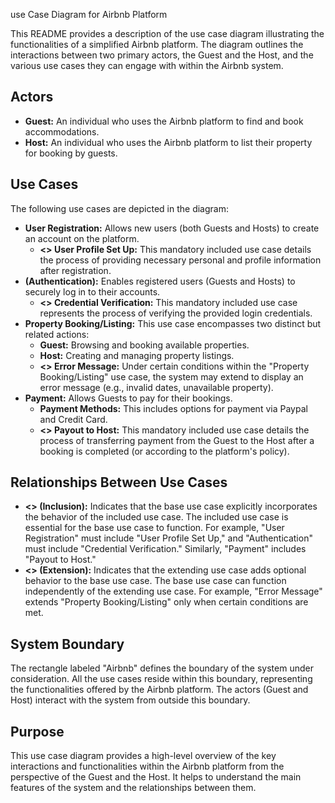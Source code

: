 use Case Diagram for Airbnb Platform

This README provides a description of the use case diagram illustrating the functionalities of a simplified Airbnb platform. The diagram outlines the interactions between two primary actors, the Guest and the Host, and the various use cases they can engage with within the Airbnb system.

## Actors

* **Guest:** An individual who uses the Airbnb platform to find and book accommodations.
* **Host:** An individual who uses the Airbnb platform to list their property for booking by guests.

## Use Cases

The following use cases are depicted in the diagram:

* **User Registration:** Allows new users (both Guests and Hosts) to create an account on the platform.
    * **<<include>> User Profile Set Up:** This mandatory included use case details the process of providing necessary personal and profile information after registration.
* **(Authentication):** Enables registered users (Guests and Hosts) to securely log in to their accounts.
    * **<<include>> Credential Verification:** This mandatory included use case represents the process of verifying the provided login credentials.
* **Property Booking/Listing:** This use case encompasses two distinct but related actions:
    * **Guest:** Browsing and booking available properties.
    * **Host:** Creating and managing property listings.
    * **<<extend>> Error Message:** Under certain conditions within the "Property Booking/Listing" use case, the system may extend to display an error message (e.g., invalid dates, unavailable property).
* **Payment:** Allows Guests to pay for their bookings.
    * **Payment Methods:** This includes options for payment via Paypal and Credit Card.
    * **<<include>> Payout to Host:** This mandatory included use case details the process of transferring payment from the Guest to the Host after a booking is completed (or according to the platform's policy).

## Relationships Between Use Cases

* **<<include>> (Inclusion):** Indicates that the base use case explicitly incorporates the behavior of the included use case. The included use case is essential for the base use case to function. For example, "User Registration" must include "User Profile Set Up," and "Authentication" must include "Credential Verification." Similarly, "Payment" includes "Payout to Host."
* **<<extend>> (Extension):** Indicates that the extending use case adds optional behavior to the base use case. The base use case can function independently of the extending use case. For example, "Error Message" extends "Property Booking/Listing" only when certain conditions are met.

## System Boundary

The rectangle labeled "Airbnb" defines the boundary of the system under consideration. All the use cases reside within this boundary, representing the functionalities offered by the Airbnb platform. The actors (Guest and Host) interact with the system from outside this boundary.

## Purpose

This use case diagram provides a high-level overview of the key interactions and functionalities within the Airbnb platform from the perspective of the Guest and the Host. It helps to understand the main features of the system and the relationships between them.